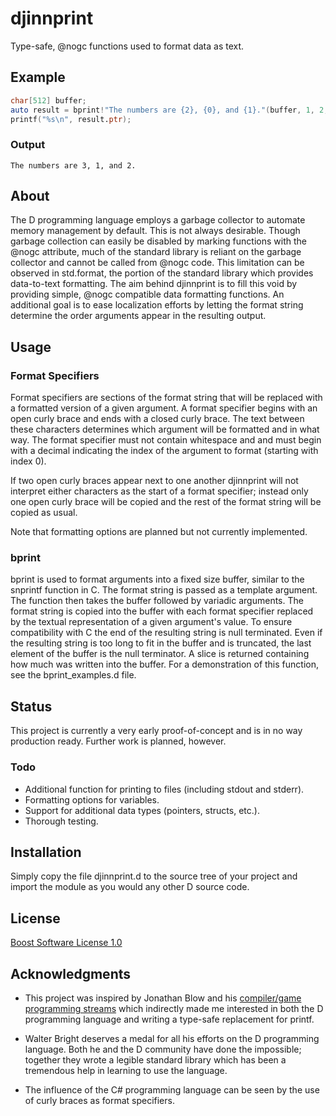 # djinnprint

Type-safe, @nogc functions used to format data as text.

## Example

```D    
char[512] buffer;
auto result = bprint!"The numbers are {2}, {0}, and {1}."(buffer, 1, 2, 3);
printf("%s\n", result.ptr);
```

### Output

```
The numbers are 3, 1, and 2.
```

## About

The D programming language employs a garbage collector to automate memory management by default. This is not always desirable. Though garbage collection can easily be disabled by marking functions with the @nogc attribute, much of the standard library is reliant on the garbage collector and cannot be called from @nogc code. This limitation can be observed in std.format, the portion of the standard library which provides data-to-text formatting. The aim behind djinnprint is to fill this void by providing simple, @nogc compatible data formatting functions. An additional goal is to ease localization efforts by letting the format string determine the order arguments appear in the resulting output.

## Usage

### Format Specifiers

Format specifiers are sections of the format string that will be replaced with a formatted version of a given argument. A format specifier begins with an open curly brace and ends with a closed curly brace. The text between these characters determines which argument will be formatted and in what way. The format specifier must not contain whitespace and and must begin with a decimal indicating the index of the argument to format (starting with index 0). 

If two open curly braces appear next to one another djinnprint will not interpret either characters as the start of a format specifier; instead only one open curly brace will be copied and the rest of the format string will be copied as usual.

Note that formatting options are planned but not currently implemented.

### bprint

bprint is used to format arguments into a fixed size buffer, similar to the snprintf function in C. The format string is passed as a template argument. The function then takes the buffer followed by variadic arguments. The format string is copied into the buffer with each format specifier replaced by the textual representation of a given argument's value. To ensure compatibility with C the end of the resulting string is null terminated. Even if the resulting string is too long to fit in the buffer and is truncated, the last element of the buffer is the null terminator. A slice is returned containing how much was written into the buffer. For a demonstration of this function, see the bprint_examples.d file.

## Status

This project is currently a very early proof-of-concept and is in no way production ready. Further work is planned, however.

### Todo

* Additional function for printing to files (including stdout and stderr).
* Formatting options for variables.
* Support for additional data types (pointers, structs, etc.).
* Thorough testing.

## Installation

Simply copy the file djinnprint.d to the source tree of your project and import the module as you would any other D source code.

## License

[Boost Software License 1.0](https://www.boost.org/LICENSE_1_0.txt)

## Acknowledgments

* This project was inspired by Jonathan Blow and his [compiler/game programming streams](https://www.youtube.com/user/jblow888/videos) which indirectly made me interested in both the D programming language and writing a type-safe replacement for printf.

* Walter Bright deserves a medal for all his efforts on the D programming language. Both he and the D community have done the impossible; together they wrote a legible standard library which has been a tremendous help in learning to use the language.

* The influence of the C# programming language can be seen by the use of curly braces as format specifiers.